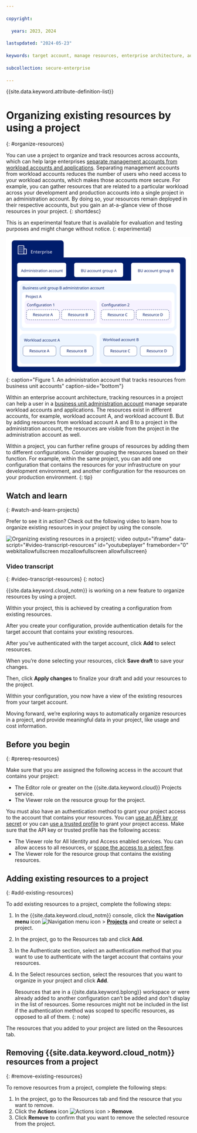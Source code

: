 ```yaml
---

copyright:

  years: 2023, 2024

lastupdated: "2024-05-23"

keywords: target account, manage resources, enterprise architecture, administration account, resources, existing resources, organize resources

subcollection: secure-enterprise

---
```


{{site.data.keyword.attribute-definition-list}}

# Organizing existing resources by using a project
{: #organize-resources}

You can use a project to organize and track resources across accounts, which can help large enterprises [separate management accounts from workload accounts and applications](/docs/enterprise-account-architecture?topic=enterprise-account-architecture-principles#mgmt-workload). Separating management accounts from workload accounts reduces the number of users who need access to your workload accounts, which makes those accounts more secure. For example, you can gather resources that are related to a particular workload across your development and production accounts into a single project in an administration account. By doing so, your resources remain deployed in their respective accounts, but you gain an at-a-glance view of those resources in your project. 
{: shortdesc}

This is an experimental feature that is available for evaluation and testing purposes and might change without notice.
{: experimental}

![An enterprise account with an administration account and two business unit account groups A and B. Account group B contains an administration account and two other accounts, workload accounts A and B. The group B administration account includes a project with two configurations that contain resources from workload accounts A and B.](images/manage-resources.svg "An administration account that tracks resources from business unit accounts"){: caption="Figure 1. An administration account that tracks resources from business unit accounts" caption-side="bottom"}

Within an enterprise account architecture, tracking resources in a project can help a user in a [business unit administration account](/docs/enterprise-account-architecture?topic=enterprise-account-architecture-bu-admin-account) manage separate workload accounts and applications. The resources exist in different accounts, for example, workload account A, and workload account B. But by adding resources from workload account A and B to a project in the administration account, the resources are visible from the project in the administration account as well. 

Within a project, you can further refine groups of resources by adding them to different configurations. Consider grouping the resources based on their function. For example, within the same project, you can add one configuration that contains the resources for your infrastructure on your development environment, and another configuration for the resources on your production environment. 
{: tip}

## Watch and learn
{: #watch-and-learn-projects}

Prefer to see it in action? Check out the following video to learn how to organize existing resources in your project by using the console.

![Organizing existing resources in a project](https://www.youtube.com/embed/3QzfoswV0S8?si=pye4vobzYP_i4xdH){: video output="iframe" data-script="#video-transcript-resources" id="youtubeplayer" frameborder="0" webkitallowfullscreen mozallowfullscreen allowfullscreen}

### Video transcript
{: #video-transcript-resources}
{: notoc}

{{site.data.keyword.cloud_notm}} is working on a new feature to organize resources by using a project.

Within your project, this is achieved by creating a configuration from existing resources. 

After you create your configuration, provide authentication details for the target account that contains your existing resources. 

After you’ve authenticated with the target account, click **Add** to select resources.

When you’re done selecting your resources, click **Save draft** to save your changes. 

Then, click **Apply changes** to finalize your draft and add your resources to the project. 

Within your configuration, you now have a view of the existing resources from your target account. 

Moving forward, we’re exploring ways to automatically organize resources in a project, and provide meaningful data in your project, like usage and cost information.

## Before you begin
{: #prereq-resources}

Make sure that you are assigned the following access in the account that contains your project: 
* The Editor role or greater on the {{site.data.keyword.cloud}} Projects service.
* The Viewer role on the resource group for the project. 



You must also have an authentication method to grant your project access to the account that contains your resources. You can [use an API key or secret](/docs/secure-enterprise?topic=secure-enterprise-authorize-project) or you can [use a trusted profile](/docs/secure-enterprise?topic=secure-enterprise-tp-project) to grant your project access. Make sure that the API key or trusted profile has the following access: 
* The Viewer role for All Identity and Access enabled services. You can allow access to all resources, or [scope the access to a select few](/docs/secure-enterprise?topic=secure-enterprise-tp-project#serviceid-access-existing-resources). 
* The Viewer role for the resource group that contains the existing resources. 

## Adding existing resources to a project
{: #add-existing-resources}

To add existing resources to a project, complete the following steps: 

1. In the {{site.data.keyword.cloud_notm}} console, click the **Navigation menu** icon ![Navigation menu icon](../icons/icon_hamburger.svg "Menu") > **[Projects](/projects/)** and create or select a project. 
1. In the project, go to the Resources tab and click **Add**. 
1. In the Authenticate section, select an authentication method that you want to use to authenticate with the target account that contains your resources.
1. In the Select resources section, select the resources that you want to organize in your project and click **Add**. 

   Resources that are in a {{site.data.keyword.bplong}} workspace or were already added to another configuration can’t be added and don't display in the list of resources. Some resources might not be included in the list if the authentication method was scoped to specific resources, as opposed to all of them.
   {: note} 

The resources that you added to your project are listed on the Resources tab. 

## Removing {{site.data.keyword.cloud_notm}} resources from a project
{: #remove-existing-resources}

To remove resources from a project, complete the following steps:

1. In the project, go to the Resources tab and find the resource that you want to remove.
2. Click the **Actions** icon ![Actions icon](../icons//action-menu-icon.svg "Actions") > **Remove**.
1. Click **Remove** to confirm that you want to remove the selected resource from the project. 
